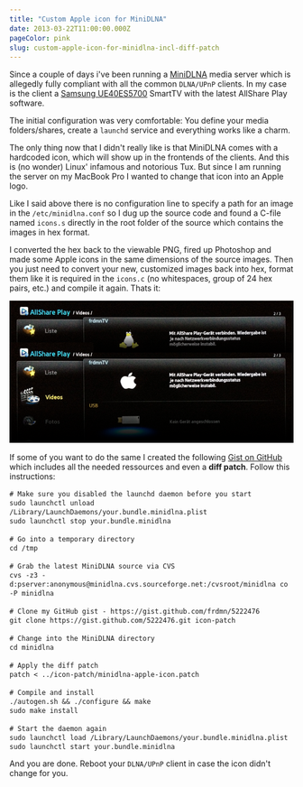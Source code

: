 ```yaml
---
title: "Custom Apple icon for MiniDLNA"
date: 2013-03-22T11:00:00.000Z
pageColor: pink
slug: custom-apple-icon-for-minidlna-incl-diff-patch
---
```


Since a couple of days i've been running a [MiniDLNA](http://sourceforge.net/projects/minidlna/) media server which is allegedly fully compliant with all the common `DLNA/UPnP` clients. In my case is the client a [Samsung UE40ES5700](http://www.amazon.de/Samsung-UE40ES5700-LED-Backlight-Fernseher-Energieeffizienzklasse-Full-HD/dp/B007H72AFM) SmartTV with the latest AllShare Play software.

The initial configuration was very comfortable: You define your media folders/shares, create a `launchd` service and everything works like a charm.  

The only thing now that I didn't really like is that MiniDLNA comes with a hardcoded icon, which will show up in the frontends of the clients. And this is (no wonder) Linux' infamous and notorious Tux. But since I am running the server on my MacBook Pro I wanted to change that icon into an Apple logo.

Like I said above there is no configuration line to specify a path for an image in the `/etc/minidlna.conf` so I dug up the source code and found a C-file named `icons.s` directly in the root folder of the source which contains the images in hex format.

I converted the hex back to the viewable PNG, fired up Photoshop and made some Apple icons in the same dimensions of the source images. Then you just need to convert your new, customized images back into hex, format them like it is required in the `icons.c` (no whitespaces, group of 24 hex pairs, etc.) and compile it again. Thats it:

![MiniDLNA icon on Samsung SmartTV](/assets/images/posts/custom-apple-icon-for-minidlna-incl-diff-patch/1.png)

If some of you want to do the same I created the following [Gist on GitHub](https://gist.github.com/frdmn/5222476) which includes all the needed ressources and even a **diff patch**. Follow this instructions:

    # Make sure you disabled the launchd daemon before you start
    sudo launchctl unload /Library/LaunchDaemons/your.bundle.minidlna.plist
    sudo launchctl stop your.bundle.minidlna

    # Go into a temporary directory
    cd /tmp

    # Grab the latest MiniDLNA source via CVS
    cvs -z3 -d:pserver:anonymous@minidlna.cvs.sourceforge.net:/cvsroot/minidlna co -P minidlna
    
    # Clone my GitHub gist - https://gist.github.com/frdmn/5222476
    git clone https://gist.github.com/5222476.git icon-patch
    
    # Change into the MiniDLNA directory
    cd minidlna

    # Apply the diff patch
    patch < ../icon-patch/minidlna-apple-icon.patch

    # Compile and install
    ./autogen.sh && ./configure && make
    sudo make install

    # Start the daemon again
    sudo launchctl load /Library/LaunchDaemons/your.bundle.minidlna.plist
    sudo launchctl start your.bundle.minidlna

And you are done. Reboot your `DLNA/UPnP` client in case the icon didn't change for you.
